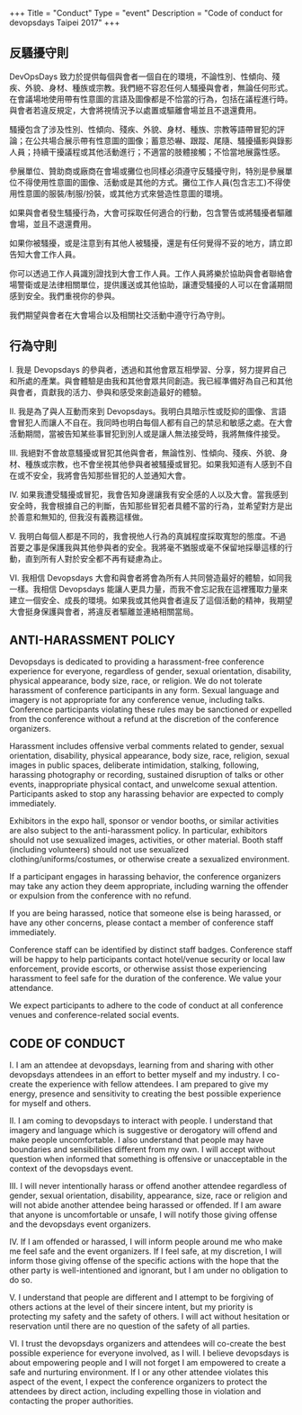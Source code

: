 +++
Title = "Conduct"
Type = "event"
Description = "Code of conduct for devopsdays Taipei 2017"
+++

## 反騷擾守則

DevOpsDays 致力於提供每個與會者一個自在的環境，不論性別、性傾向、殘疾、外貌、身材、種族或宗教。我們絕不容忍任何人騷擾與會者，無論任何形式。在會議場地使用帶有性意圖的言語及圖像都是不恰當的行為，包括在議程進行時。與會者若違反規定，大會將視情況予以處置或驅離會場並且不退還費用。

騷擾包含了涉及性別、性傾向、殘疾、外貌、身材、種族、宗教等語帶冒犯的評論；在公共場合展示帶有性意圖的圖像；蓄意恐嚇、跟蹤、尾隨、騷擾攝影與錄影人員；持續干擾議程或其他活動進行；不適當的肢體接觸；不恰當地展露性感。

參展單位、贊助商或廠商在會場或攤位也同樣必須遵守反騷擾守則，特別是參展單位不得使用性意圖的圖像、活動或是其他的方式。攤位工作人員(包含志工)不得使用性意圖的服裝/制服/扮裝，或其他方式來營造性意圖的環境。

如果與會者發生騷擾行為，大會可採取任何適合的行動，包含警告或將騷擾者驅離會場，並且不退還費用。

如果你被騷擾，或是注意到有其他人被騷擾，還是有任何覺得不妥的地方，請立即告知大會工作人員。

你可以透過工作人員識別證找到大會工作人員。工作人員將樂於協助與會者聯絡會場警衛或是法律相關單位，提供護送或其他協助，讓遭受騷擾的人可以在會議期間感到安全。我們重視你的參與。

我們期望與會者在大會場合以及相關社交活動中遵守行為守則。


## 行為守則

I. 我是 Devopsdays 的參與者，透過和其他會眾互相學習、分享，努力提昇自己和所處的產業。與會體驗是由我和其他會眾共同創造。我已經準備好為自己和其他與會者，貢獻我的活力、參與和感受來創造最好的體驗。

II. 我是為了與人互動而來到 Devopsdays。我明白具暗示性或貶抑的圖像、言語會冒犯人而讓人不自在。我同時也明白每個人都有自己的禁忌和敏感之處。在大會活動期間，當被告知某些事冒犯到別人或是讓人無法接受時，我將無條件接受。

III. 我絕對不會故意騷擾或冒犯其他與會者，無論性別、性傾向、殘疾、外貌、身材、種族或宗教，也不會坐視其他參與者被騷擾或冒犯。如果我知道有人感到不自在或不安全，我將會告知那些冒犯的人並通知大會。

IV. 如果我遭受騷擾或冒犯，我會告知身邊讓我有安全感的人以及大會。當我感到安全時，我會根據自己的判斷，告知那些冒犯者具體不當的行為，並希望對方是出於善意和無知的, 但我沒有義務這樣做。

V. 我明白每個人都是不同的，我會視他人行為的真誠程度採取寬恕的態度。不過首要之事是保護我與其他參與者的安全。我將毫不猶服或毫不保留地採舉這樣的行動，直到所有人對於安全都不再有疑慮為止。

VI. 我相信 Devopsdays 大會和與會者將會為所有人共同營造最好的體驗，如同我一樣。我相信 Devopsdays 能讓人更具力量，而我不會忘記我在這裡獲取力量來建立一個安全、成長的環境。如果我或其他與會者違反了這個活動的精神，我期望大會挺身保護與會者，將違反者驅離並連絡相關當局。


## ANTI-HARASSMENT POLICY

Devopsdays is dedicated to providing a harassment-free conference experience for everyone, regardless of gender, sexual orientation, disability, physical appearance, body size, race, or religion. We do not tolerate harassment of conference participants in any form. Sexual language and imagery is not appropriate for any conference venue, including talks. Conference participants violating these rules may be sanctioned or expelled from the conference without a refund at the discretion of the conference organizers.

Harassment includes offensive verbal comments related to gender, sexual orientation, disability, physical appearance, body size, race, religion, sexual images in public spaces, deliberate intimidation, stalking, following, harassing photography or recording, sustained disruption of talks or other events, inappropriate physical contact, and unwelcome sexual attention. Participants asked to stop any harassing behavior are expected to comply immediately.

Exhibitors in the expo hall, sponsor or vendor booths, or similar activities are also subject to the anti-harassment policy. In particular, exhibitors should not use sexualized images, activities, or other material. Booth staff (including volunteers) should not use sexualized clothing/uniforms/costumes, or otherwise create a sexualized environment.

If a participant engages in harassing behavior, the conference organizers may take any action they deem appropriate, including warning the offender or expulsion from the conference with no refund.

If you are being harassed, notice that someone else is being harassed, or have any other concerns, please contact a member of conference staff immediately.

Conference staff can be identified by distinct staff badges. Conference staff will be happy to help participants contact hotel/venue security or local law enforcement, provide escorts, or otherwise assist those experiencing harassment to feel safe for the duration of the conference. We value your attendance.

We expect participants to adhere to the code of conduct at all conference venues and conference-related social events.

## CODE OF CONDUCT

I. I am an attendee at devopsdays, learning from and sharing with other devopsdays attendees in an effort to better myself and my industry. I co-create the experience with fellow attendees. I am prepared to give my energy, presence and sensitivity to creating the best possible experience for myself and others.

II. I am coming to devopsdays to interact with people. I understand that imagery and language which is suggestive or derogatory will offend and make people uncomfortable. I also understand that people may have boundaries and sensibilities different from my own. I will accept without question when informed that something is offensive or unacceptable in the context of the devopsdays event.

III. I will never intentionally harass or offend another attendee regardless of gender, sexual orientation, disability, appearance, size, race or religion and will not abide another attendee being harassed or offended. If I am aware that anyone is uncomfortable or unsafe, I will notify those giving offense and the devopsdays event organizers.

IV. If I am offended or harassed, I will inform people around me who make me feel safe and the event organizers. If I feel safe, at my discretion, I will inform those giving offense of the specific actions with the hope that the other party is well-intentioned and ignorant, but I am under no obligation to do so.

V. I understand that people are different and I attempt to be forgiving of others actions at the level of their sincere intent, but my priority is protecting my safety and the safety of others. I will act without hesitation or reservation until there are no question of the safety of all parties.

VI. I trust the devopsdays organizers and attendees will co-create the best possible experience for everyone involved, as I will. I believe devopsdays is about empowering people and I will not forget I am empowered to create a safe and nurturing environment. If I or any other attendee violates this aspect of the event, I expect the conference organizers to protect the attendees by direct action, including expelling those in violation and contacting the proper authorities.
